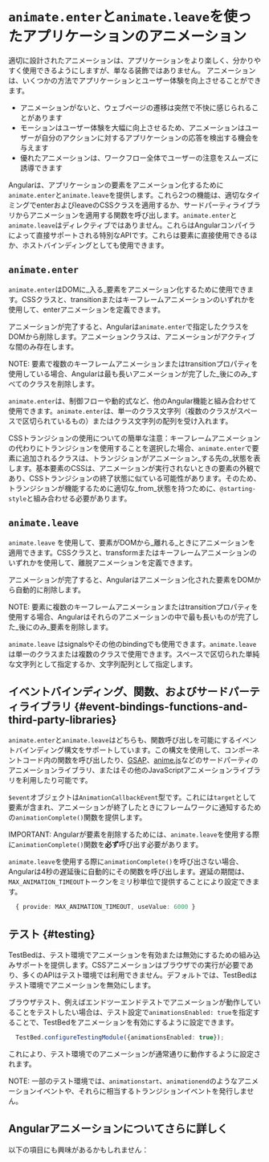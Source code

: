 # `animate.enter`と`animate.leave`を使ったアプリケーションのアニメーション

適切に設計されたアニメーションは、アプリケーションをより楽しく、分かりやすく使用できるようにしますが、単なる装飾ではありません。
アニメーションは、いくつかの方法でアプリケーションとユーザー体験を向上させることができます。

* アニメーションがないと、ウェブページの遷移は突然で不快に感じられることがあります
* モーションはユーザー体験を大幅に向上させるため、アニメーションはユーザーが自分のアクションに対するアプリケーションの応答を検出する機会を与えます
* 優れたアニメーションは、ワークフロー全体でユーザーの注意をスムーズに誘導できます

Angularは、アプリケーションの要素をアニメーション化するために`animate.enter`と`animate.leave`を提供します。これら2つの機能は、適切なタイミングでenterおよびleaveのCSSクラスを適用するか、サードパーティライブラリからアニメーションを適用する関数を呼び出します。`animate.enter`と`animate.leave`はディレクティブではありません。これらはAngularコンパイラによって直接サポートされる特別なAPIです。これらは要素に直接使用できるほか、ホストバインディングとしても使用できます。

## `animate.enter`

`animate.enter`はDOMに_入る_要素をアニメーション化するために使用できます。CSSクラスと、transitionまたはキーフレームアニメーションのいずれかを使用して、enterアニメーションを定義できます。

<docs-code-multifile preview path="adev/src/content/examples/animations/src/app/enter-and-leave/enter.ts">
    <docs-code header="src/app/enter.ts" path="adev/src/content/examples/animations/src/app/enter-and-leave/enter.ts" />
    <docs-code header="src/app/enter.html" path="adev/src/content/examples/animations/src/app/enter-and-leave/enter.html" />
    <docs-code header="src/app/enter.css" path="adev/src/content/examples/animations/src/app/enter-and-leave/enter.css"/>
</docs-code-multifile>

アニメーションが完了すると、Angularは`animate.enter`で指定したクラスをDOMから削除します。アニメーションクラスは、アニメーションがアクティブな間のみ存在します。

NOTE: 要素で複数のキーフレームアニメーションまたはtransitionプロパティを使用している場合、Angularは最も長いアニメーションが完了した_後にのみ_すべてのクラスを削除します。

`animate.enter`は、制御フローや動的式など、他のAngular機能と組み合わせて使用できます。`animate.enter`は、単一のクラス文字列（複数のクラスがスペースで区切られているもの）またはクラス文字列の配列を受け入れます。

CSSトランジションの使用についての簡単な注意：キーフレームアニメーションの代わりにトランジションを使用することを選択した場合、`animate.enter`で要素に追加されるクラスは、トランジションがアニメーション_する先の_状態を表します。基本要素のCSSは、アニメーションが実行されないときの要素の外観であり、CSSトランジションの終了状態に似ている可能性があります。そのため、トランジションが機能するために適切な_from_状態を持つために、`@starting-style`と組み合わせる必要があります。

<docs-code-multifile preview path="adev/src/content/examples/animations/src/app/enter-and-leave/enter-binding.ts">
    <docs-code header="src/app/enter-binding.ts" path="adev/src/content/examples/animations/src/app/enter-and-leave/enter-binding.ts" />
    <docs-code header="src/app/enter-binding.html" path="adev/src/content/examples/animations/src/app/enter-and-leave/enter-binding.html" />
    <docs-code header="src/app/enter-binding.css" path="adev/src/content/examples/animations/src/app/enter-and-leave/enter-binding.css"/>
</docs-code-multifile>

## `animate.leave`

`animate.leave` を使用して、要素がDOMから_離れる_ときにアニメーションを適用できます。CSSクラスと、transformまたはキーフレームアニメーションのいずれかを使用して、離脱アニメーションを定義できます。

<docs-code-multifile preview path="adev/src/content/examples/animations/src/app/enter-and-leave/leave.ts">
    <docs-code header="src/app/leave.ts" path="adev/src/content/examples/animations/src/app/enter-and-leave/leave.ts" />
    <docs-code header="src/app/leave.html" path="adev/src/content/examples/animations/src/app/enter-and-leave/leave.html" />
    <docs-code header="src/app/leave.css" path="adev/src/content/examples/animations/src/app/enter-and-leave/leave.css"/>
</docs-code-multifile>

アニメーションが完了すると、Angularはアニメーション化された要素をDOMから自動的に削除します。

NOTE: 要素に複数のキーフレームアニメーションまたはtransitionプロパティを使用する場合、Angularはそれらのアニメーションの中で最も長いものが完了した_後にのみ_要素を削除します。

`animate.leave` はsignalsやその他のbindingでも使用できます。`animate.leave` は単一のクラスまたは複数のクラスで使用できます。スペースで区切られた単純な文字列として指定するか、文字列配列として指定します。

<docs-code-multifile preview path="adev/src/content/examples/animations/src/app/enter-and-leave/leave-binding.ts">
    <docs-code header="src/app/leave-binding.ts" path="adev/src/content/examples/animations/src/app/enter-and-leave/leave-binding.ts" />
    <docs-code header="src/app/leave-binding.html" path="adev/src/content/examples/animations/src/app/enter-and-leave/leave-binding.html" />
    <docs-code header="src/app/leave-binding.css" path="adev/src/content/examples/animations/src/app/enter-and-leave/leave-binding.css"/>
</docs-code-multifile>

## イベントバインディング、関数、およびサードパーティライブラリ {#event-bindings-functions-and-third-party-libraries}

`animate.enter`と`animate.leave`はどちらも、関数呼び出しを可能にするイベントバインディング構文をサポートしています。この構文を使用して、コンポーネントコード内の関数を呼び出したり、[GSAP](https://gsap.com/)、[anime.js](https://animejs.com/)などのサードパーティのアニメーションライブラリ、またはその他のJavaScriptアニメーションライブラリを利用したり可能です。

<docs-code-multifile preview path="adev/src/content/examples/animations/src/app/enter-and-leave/leave-event.ts">
    <docs-code header="src/app/leave-event.ts" path="adev/src/content/examples/animations/src/app/enter-and-leave/leave-event.ts" />
    <docs-code header="src/app/leave-event.html" path="adev/src/content/examples/animations/src/app/enter-and-leave/leave-event.html" />
    <docs-code header="src/app/leave-event.css" path="adev/src/content/examples/animations/src/app/enter-and-leave/leave-event.css"/>
</docs-code-multifile>

`$event`オブジェクトは`AnimationCallbackEvent`型です。これには`target`として要素が含まれ、アニメーションが終了したときにフレームワークに通知するための`animationComplete()`関数を提供します。

IMPORTANT: Angularが要素を削除するためには、`animate.leave`を使用する際に`animationComplete()`関数を**必ず**呼び出す必要があります。

`animate.leave`を使用する際に`animationComplete()`を呼び出さない場合、Angularは4秒の遅延後に自動的にその関数を呼び出します。遅延の期間は、`MAX_ANIMATION_TIMEOUT`トークンをミリ秒単位で提供することにより設定できます。

```typescript
  { provide: MAX_ANIMATION_TIMEOUT, useValue: 6000 }
```

## テスト {#testing}

TestBedは、テスト環境でアニメーションを有効または無効にするための組み込みサポートを提供します。CSSアニメーションはブラウザでの実行が必要であり、多くのAPIはテスト環境では利用できません。デフォルトでは、TestBedはテスト環境でアニメーションを無効にします。

ブラウザテスト、例えばエンドツーエンドテストでアニメーションが動作していることをテストしたい場合は、テスト設定で`animationsEnabled: true`を指定することで、TestBedをアニメーションを有効にするように設定できます。

```typescript
  TestBed.configureTestingModule({animationsEnabled: true});
```

これにより、テスト環境でのアニメーションが通常通りに動作するように設定されます。

NOTE: 一部のテスト環境では、`animationstart`、`animationend`のようなアニメーションイベントや、それらに相当するトランジションイベントを発行しません。

## Angularアニメーションについてさらに詳しく

以下の項目にも興味があるかもしれません：

<docs-pill-row>
  <docs-pill href="guide/animations/css" title="CSSを使った複雑なアニメーション"/>
  <docs-pill href="guide/routing/route-transition-animations" title="ルート遷移アニメーション"/>
</docs-pill-row>
